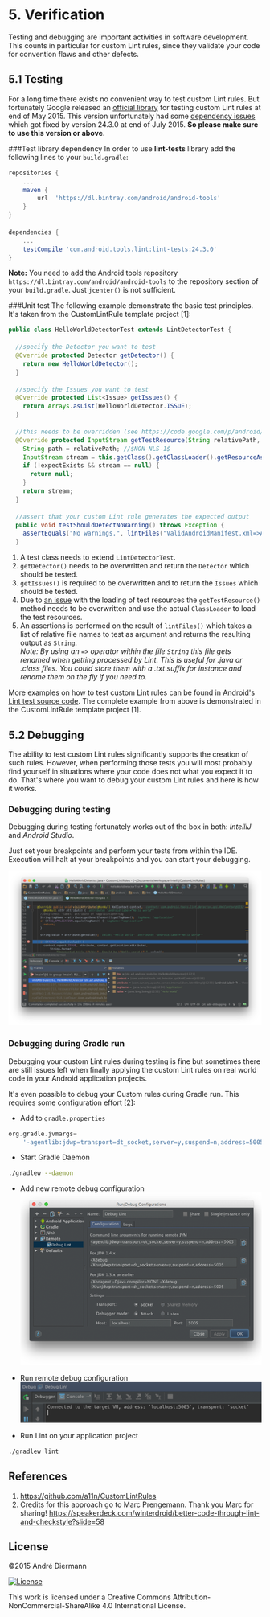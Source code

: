# 5. Verification
Testing and debugging are important activities in software development. This counts in particular for custom Lint rules, since they validate your code for convention flaws and other defects.

## 5.1 Testing
For a long time there exists no convenient way to test custom Lint rules. But fortunately Google released an [official library](https://bintray.com/android/android-tools/com.android.tools.lint.lint-tests/view) for testing custom Lint rules at end of May 2015. This version unfortunately had some [dependency issues](https://code.google.com/p/android/issues/detail?id=175161) which got fixed by version 24.3.0 at end of July 2015. **So please make sure to use this version or above.**

###Test library dependency
In order to use **lint-tests** library add the following lines to your `build.gradle`:

```groovy
repositories {
    ...
    maven {
        url  'https://dl.bintray.com/android/android-tools'
    }
}

dependencies {
    ...
    testCompile 'com.android.tools.lint:lint-tests:24.3.0'
}
```

**Note:** You need to add the Android tools repository `https://dl.bintray.com/android/android-tools` to the repository section of your `build.gradle`. Just `jcenter()` is not sufficient.

###Unit test
The following example demonstrate the basic test principles. It's taken from the CustomLintRule template project [1]:

```java
public class HelloWorldDetectorTest extends LintDetectorTest {

  //specify the Detector you want to test
  @Override protected Detector getDetector() {
    return new HelloWorldDetector();
  }

  //specify the Issues you want to test
  @Override protected List<Issue> getIssues() {
    return Arrays.asList(HelloWorldDetector.ISSUE);
  }

  //this needs to be overridden (see https://code.google.com/p/android/issues/detail?id=182195)
  @Override protected InputStream getTestResource(String relativePath, boolean expectExists) {
    String path = relativePath; //$NON-NLS-1$
    InputStream stream = this.getClass().getClassLoader().getResourceAsStream(path);
    if (!expectExists && stream == null) {
      return null;
    }
    return stream;
  }

  //assert that your custom Lint rule generates the expected output
  public void testShouldDetectNoWarning() throws Exception {
    assertEquals("No warnings.", lintFiles("ValidAndroidManifest.xml=>AndroidManifest.xml"));
  }
```

1. A test class needs to extend `LintDetectorTest`.
2. `getDetector()` needs to be overwritten and return the `Detector` which should be tested.
3. `getIssues()` is required to be overwritten and to return the `Issues` which should be tested.
4. Due to [an issue](https://code.google.com/p/android/issues/detail?id=182195) with the loading of test resources the `getTestResource()` method needs to be overwritten and use the actual `ClassLoader` to load the test resources.
5. An assertions is performed on the result of `lintFiles()` which takes a list of relative file names to test as argument and returns the resulting output as `String`.<br/>
*Note: By using an `=>` operator within the file `String` this file gets renamed when getting processed by Lint. This is useful for .java or .class files. You could store them with a .txt suffix for instance and rename them on the fly if you need to.*

More examples on how to test custom Lint rules can be found in [Android's Lint test source code](https://android.googlesource.com/platform/tools/base/+/master/lint/cli/src/test/java/com/android/tools/lint/checks/). The complete example from above is demonstrated in the CustomLintRule template project [1].

## 5.2 Debugging
The ability to test custom Lint rules significantly supports the creation of such rules. However, when performing those tests you will most probably find yourself in situations where your code does not what you expect it to do. That's where you want to debug your custom Lint rules and here is how it works.

### Debugging during testing
Debugging during testing fortunately works out of the box in both: *IntelliJ* and *Android Studio*.

Just set your breakpoints and perform your tests from within the IDE. Execution will halt at your breakpoints and you can start your debugging.

![Debugging](05_debugging.png)

### Debugging during Gradle run

Debugging your custom Lint rules during testing is fine but sometimes there are still issues left when finally applying the custom Lint rules on real world code in your Android application projects.

It's even possible to debug your Custom rules during Gradle run. This requires some configuration effort [2]:

* Add to `gradle.properties`
```groovy
org.gradle.jvmargs=
    '-agentlib:jdwp=transport=dt_socket,server=y,suspend=n,address=5005'
```
* Start Gradle Daemon
```bash
./gradlew --daemon
```
* Add new remote debug configuration
![Debug configuration](05_debug_configuration.png)
* Run remote debug configuration
![Debug run](05_debug_run.png)

* Run Lint on your application project
```bash
./gradlew lint
```

## References
1. https://github.com/a11n/CustomLintRules
2. Credits for this approach go to Marc Prengemann. Thank you Marc for sharing! https://speakerdeck.com/winterdroid/better-code-through-lint-and-checkstyle?slide=58

## License
&copy;2015 André Diermann

[![License](https://i.creativecommons.org/l/by-nc-sa/4.0/88x31.png)](http://creativecommons.org/licenses/by-nc-sa/4.0/)

This work is licensed under a Creative Commons Attribution-NonCommercial-ShareAlike 4.0 International License.

